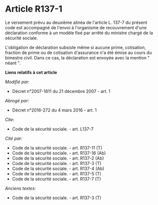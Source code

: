 # Article R137-1

Le versement prévu au deuxième alinéa de l'article L. 137-7 du présent code est accompagné de l'envoi à l'organisme de
recouvrement d'une déclaration conforme à un modèle fixé par arrêté du ministre chargé de la sécurité sociale.

L'obligation de déclaration subsiste même si aucune prime, cotisation, fraction de prime ou de cotisation d'assurance n'a été
émise au cours du bimestre civil. Dans ce cas, la déclaration est envoyée avec la mention " néant  ".

**Liens relatifs à cet article**

_Modifié par_:

  - Décret n°2007-1811 du 21 décembre 2007 - art. 1

_Abrogé par_:

  - Décret n°2016-272 du 4 mars 2016 - art. 1

_Cite_:

  - Code de la sécurité sociale. - art. L137-7

_Cité par_:

  - Code de la sécurité sociale. - art. R137-11 (T)
  - Code de la sécurité sociale. - art. R137-16 (Ab)
  - Code de la sécurité sociale. - art. R137-2 (Ab)
  - Code de la sécurité sociale. - art. R137-3 (T)
  - Code de la sécurité sociale. - art. R137-4 (Ab)
  - Code de la sécurité sociale. - art. R137-5 (T)
  - Code de la sécurité sociale. - art. R137-7 (T)

_Anciens textes_:

  - Code de la sécurité sociale. - art. R137-3 (T)
